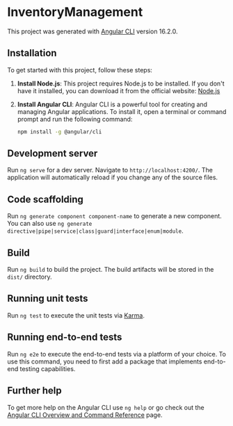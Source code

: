 # InventoryManagement

This project was generated with [Angular CLI](https://github.com/angular/angular-cli) version 16.2.0.

## Installation

To get started with this project, follow these steps:

1. **Install Node.js**: This project requires Node.js to be installed. If you don't have it installed, you can download it from the official website: [Node.js](https://nodejs.org/)

2. **Install Angular CLI**: Angular CLI is a powerful tool for creating and managing Angular applications. To install it, open a terminal or command prompt and run the following command:

   ```bash
   npm install -g @angular/cli

## Development server

Run `ng serve` for a dev server. Navigate to `http://localhost:4200/`. The application will automatically reload if you change any of the source files.

## Code scaffolding

Run `ng generate component component-name` to generate a new component. You can also use `ng generate directive|pipe|service|class|guard|interface|enum|module`.

## Build

Run `ng build` to build the project. The build artifacts will be stored in the `dist/` directory.

## Running unit tests

Run `ng test` to execute the unit tests via [Karma](https://karma-runner.github.io).

## Running end-to-end tests

Run `ng e2e` to execute the end-to-end tests via a platform of your choice. To use this command, you need to first add a package that implements end-to-end testing capabilities.

## Further help

To get more help on the Angular CLI use `ng help` or go check out the [Angular CLI Overview and Command Reference](https://angular.io/cli) page.
